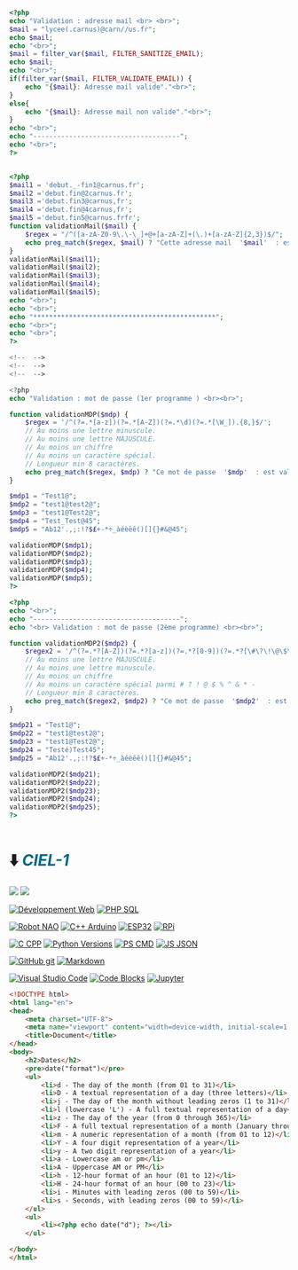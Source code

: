 ```php
<?php
echo "Validation : adresse mail <br> <br>";
$mail = "lycee(.carnus)@carn//us.fr";
echo $mail;
echo "<br>";
$mail = filter_var($mail, FILTER_SANITIZE_EMAIL);
echo $mail;
echo "<br>";
if(filter_var($mail, FILTER_VALIDATE_EMAIL)) {
    echo "{$mail}: Adresse mail valide"."<br>";
}
else{
    echo "{$mail}: Adresse mail non valide"."<br>";
}
echo "<br>";
echo "-------------------------------------";
echo "<br>";
?>


<?php
$mail1 = 'debut._-fin1@carnus.fr';
$mail2 ='debut.fin@2carnus.fr';
$mail3 ='debut.fin3@carnus,fr';
$mail4 ='debut.fin@4carnus,fr';
$mail5 ='debut.fin5@carnus.frfr';
function validationMail($mail) {
    $regex = "/^([a-zA-Z0-9\.\-\_]+@+[a-zA-Z]+(\.)+[a-zA-Z]{2,3})$/";
    echo preg_match($regex, $mail) ? "Cette adresse mail  '$mail'  : est valide"."<br>" :"Cette adresse mail  '$mail'  : est non valide"."<br>";
}
validationMail($mail1);
validationMail($mail2);
validationMail($mail3);
validationMail($mail4);
validationMail($mail5);
echo "<br>";
echo "<br>";
echo "**********************************************";
echo "<br>";
echo "<br>";
?>

<!--  -->
<!--  -->
<!--  -->

<?php
echo "Validation : mot de passe (1er programme ) <br><br>";

function validationMDP($mdp) {
    $regex = '/^(?=.*[a-z])(?=.*[A-Z])(?=.*\d)(?=.*[\W_]).{8,}$/'; 
    // Au moins une lettre minuscule.
    // Au moins une lettre MAJUSCULE.
    // Au moins un chiffre
    // Au moins un caractère spécial.
    // Longueur min 8 caractères.  
    echo preg_match($regex, $mdp) ? "Ce mot de passe  '$mdp'  : est valide"."<br>" :"Ce mot de passe  '$mdp'  : est non valide"."<br>";
}

$mdp1 = "Test1@";
$mdp2 = "test1@test2@";
$mdp3 = "test1@Test2@";
$mdp4 = "Test_Test@45";
$mdp5 = "Ab12'.,;:!?$£+-*÷_àéèëê()[]{}#&@45";

validationMDP($mdp1);
validationMDP($mdp2);
validationMDP($mdp3);
validationMDP($mdp4);
validationMDP($mdp5);
?>

<?php
echo "<br>";
echo "-------------------------------------";
echo "<br> Validation : mot de passe (2ème programme) <br><br>";

function validationMDP2($mdp2) {
    $regex2 = '/^(?=.*?[A-Z])(?=.*?[a-z])(?=.*?[0-9])(?=.*?[\#\?\!\@\$\%\^\&\*\-]).{8,}$/';
    // Au moins une lettre MAJUSCULE.
    // Au moins une lettre minuscule.
    // Au moins un chiffre
    // Au moins un caractère spécial parmi # ? ! @ $ % ^ & * -
    // Longueur min 8 caractères.
    echo preg_match($regex2, $mdp2) ? "Ce mot de passe  '$mdp2'  : est valide"."<br>" :"Ce mot de passe  '$mdp2'  : est non valide"."<br>";
}

$mdp21 = "Test1@";
$mdp22 = "test1@test2@";
$mdp23 = "test1@Test2@";
$mdp24 = "Testé)Test45";
$mdp25 = "Ab12'.,;:!?$£+-*÷_àéèëê()[]{}#&@45";

validationMDP2($mdp21);
validationMDP2($mdp22);
validationMDP2($mdp23);
validationMDP2($mdp24);
validationMDP2($mdp25);
?>



```

# ⬇️ <cite><font color="(0,68,88)">CIEL-1</font></cite>

<a href="https://carnus.fr"><img src="https://img.shields.io/badge/Carnus%20Enseignement Supérieur-F2A900?style=for-the-badge" /></a>
<a href="https://carnus.fr"><img src="https://img.shields.io/badge/BTS%20CIEL-2962FF?style=for-the-badge" /></a>

[![Développement Web](https://img.shields.io/badge/HTML-CSS-yellow)](https://www.w3.org/)
[![PHP SQL](https://img.shields.io/badge/PHP-MySQL-8A2BE2)](https://www.php.net/)

[![Robot NAO](https://img.shields.io/badge/Robot%20NAO-f2003c)](https://www.aldebaran.com/fr/nao)
[![C++ Arduino](https://img.shields.io/badge/Arduino-teal)](https://docs.arduino.cc/)
[![ESP32](https://img.shields.io/badge/ESP32-green)](https://www.espressif.com/en/products/socs/esp32)
[![RPi](https://img.shields.io/badge/Paspberry%20Pi-1b4d3e)](https://www.raspberrypi.com/)

[![C CPP](https://img.shields.io/badge/C-C++-7b68ee)](https://www.cpp.org/)
[![Python Versions](https://img.shields.io/badge/Python-3-blue)](https://www.python.org/)
[![PS CMD](https://img.shields.io/badge/>__ps->\__cmd-bebebe)](https://www.carnus.fr/)
[![JS JSON](https://img.shields.io/badge/JS-JSON-cb410b)](https://www.carnus.fr/)

[![GitHub git](https://img.shields.io/badge/GitHub-git-fd5800)](https://www.carnus.fr/)
[![Markdown](https://img.shields.io/badge/M%20⬇-191970)](https://www.carnus.fr/)

[![Visual Studio Code](https://img.shields.io/badge/Visual%20Studio%20Code-2a52be)](https://www.carnus.fr/)
[![Code Blocks](https://img.shields.io/badge/Code::Blocks-008000)](https://www.carnus.fr/)
[![Jupyter](https://img.shields.io/badge/Jupyter%20NoteBook-ff8c00)](https://www.carnus.fr/)


```html
<!DOCTYPE html>
<html lang="en">
<head>
	<meta charset="UTF-8">
	<meta name="viewport" content="width=device-width, initial-scale=1.0">
	<title>Document</title>
</head>
<body>
	<h2>Dates</h2>
	<pre>date("format")</pre>
	<ul>	
		<li>d - The day of the month (from 01 to 31)</li>
		<li>D - A textual representation of a day (three letters)</li>
		<li>j - The day of the month without leading zeros (1 to 31)</li>
		<li>l (lowercase 'L') - A full textual representation of a day</li>
		<li>z - The day of the year (from 0 through 365)</li>
		<li>F - A full textual representation of a month (January through December)</li>
		<li>m - A numeric representation of a month (from 01 to 12)</li>
		<li>Y - A four digit representation of a year</li>
		<li>y - A two digit representation of a year</li>
		<li>a - Lowercase am or pm</li>
		<li>A - Uppercase AM or PM</li>
		<li>h - 12-hour format of an hour (01 to 12)</li>
		<li>H - 24-hour format of an hour (00 to 23)</li>
		<li>i - Minutes with leading zeros (00 to 59)</li>
		<li>s - Seconds, with leading zeros (00 to 59)</li>
	</ul>
	<ul>
		<li><?php echo date("d"); ?></li>
	</ul>

</body>
</html>
```
